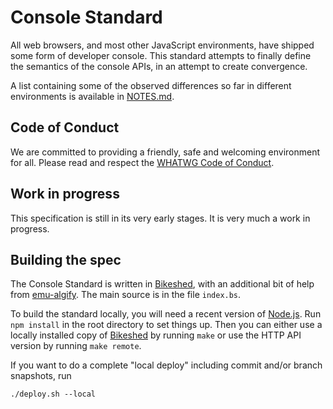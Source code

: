 # Console Standard

All web browsers, and most other JavaScript environments, have shipped some form of developer console. This standard attempts to finally define the semantics of the console APIs, in an attempt to create convergence.

A list containing some of the observed differences so far in different environments is available in [NOTES.md](NOTES.md).

## Code of Conduct
We are committed to providing a friendly, safe and welcoming environment for all. Please read and respect the [WHATWG Code of Conduct](https://wiki.whatwg.org/wiki/Code_of_Conduct).

## Work in progress

This specification is still in its very early stages. It is very much a work in progress.

## Building the spec

The Console Standard is written in [Bikeshed](https://github.com/tabatkins/bikeshed), with an additional bit of help from [emu-algify](https://www.npmjs.com/package/emu-algify). The main source is in the file `index.bs`.

To build the standard locally, you will need a recent version of [Node.js](https://nodejs.org/en/). Run `npm install` in the root directory to set things up. Then you can either use a locally installed copy of [Bikeshed](https://github.com/tabatkins/bikeshed) by running `make` or use the HTTP API version by
 running `make remote`.

If you want to do a complete "local deploy" including commit and/or branch snapshots, run

```
./deploy.sh --local
```
